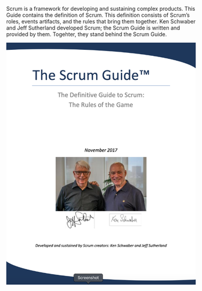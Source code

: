 Scrum is a framework for developing and sustaining complex products. This Guide contains the definition of Scrum. This definition consists of Scrum’s roles, events artifacts, and the rules that bring them together. Ken Schwaber and Jeff Sutherland developed Scrum; the Scrum Guide is written and provided by them. Togehter, they stand behind the Scrum Guide.

![the-scrum-guide](the-scrum-guide/the-scrum-guide.png "Hola")